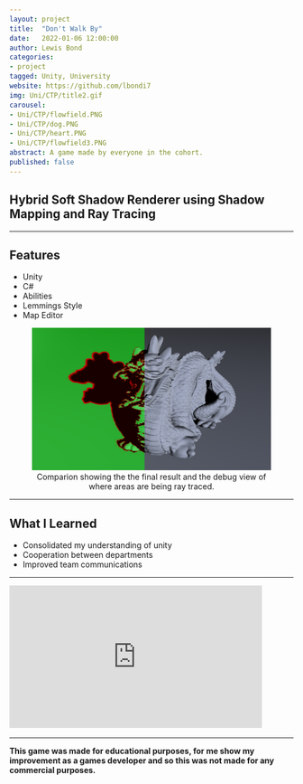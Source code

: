 ```yaml
---
layout: project
title:  "Don't Walk By"
date:   2022-01-06 12:00:00
author: Lewis Bond
categories: 
- project
tagged: Unity, University
website: https://github.com/lbondi7
img: Uni/CTP/title2.gif
carousel:
- Uni/CTP/flowfield.PNG
- Uni/CTP/dog.PNG
- Uni/CTP/heart.PNG
- Uni/CTP/flowfield3.PNG
abstract: A game made by everyone in the cohort.
published: false
---
```


## Hybrid Soft Shadow Renderer using Shadow Mapping and Ray Tracing 

---

## Features

- Unity
- C#
- Abilities
- Lemmings Style
- Map Editor

<center>
<figure>
    <a href="\assets\img\project\Uni\CTD\DragonCompareTitle.png"><img src="\assets\img\project\Uni\CTD\DragonCompareTitle.png" width="448" height="252"></a>
    <figcaption>Comparion showing the the final result and the debug view of where areas are being ray traced.</figcaption>
</figure>
</center>



---

## What I Learned

 - Consolidated my understanding of unity
 - Cooperation between departments
 - Improved team communications
 
---

<iframe width="448" height="252" src="https://www.youtube.com/embed/Wg2NWmyzg2U" title="YouTube video player" frameborder="0" allow="accelerometer; autoplay; clipboard-write; encrypted-media; gyroscope; picture-in-picture" allowfullscreen></iframe>

---

**This game was made for educational purposes, for me show my improvement as a games developer and so this was not made for any commercial purposes.** 
